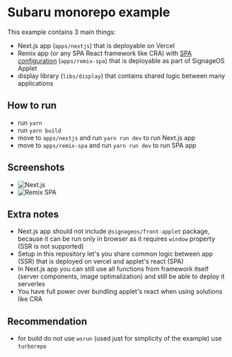# Subaru monorepo example

This example contains 3 main things:

- Next.js app (`apps/nextjs`) that is deployable on Vercel
- Remix app (or any SPA React framework like CRA) with [SPA configuration](https://remix.run/docs/en/main/guides/spa-mode#what-is-spa-mode) (`apps/remix-spa`) that is deployable as part of SignageOS Applet
- display library (`libs/display`) that contains shared logic between many applications

## How to run

- run `yarn`
- run `yarn build`
- move to `apps/nextjs` and run `yarn run dev` to run Next.js app
- move to `apps/remix-spa` and run `yarn run dev` to run SPA app

## Screenshots

- ![Next.js](https://orukami.fra1.digitaloceanspaces.com/dropshare/2024/10/x0w9lecA.png)
- ![Remix SPA](https://orukami.fra1.digitaloceanspaces.com/dropshare/2024/10/sy9SuG3Y.png)

## Extra notes

- Next.js app should not include `@signageos/front-applet` package, because it can be run only in browser as it requires `window` property (SSR is not supported)
- Setup in this repository let's you share common logic between app (SSR) that is deployed on vercel and applet's react (SPA)
- In Next.js app you can still use all functions from framework itself (server components, image optimalization) and still be able to deploy it serverles
- You have full power over bundling applet's react when using solutions like CRA

## Recommendation

- for build do not use `wsrun` (used just for simplicity of the example) use `turborepo`
